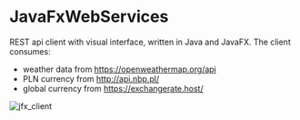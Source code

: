 # JavaFxWebServices
REST api client with visual interface, written in Java and JavaFX.
The client consumes:
- weather data from https://openweathermap.org/api
- PLN currency from http://api.nbp.pl/
- global currency from https://exchangerate.host/

![jfx_client](https://user-images.githubusercontent.com/40804691/163868792-da9db96c-cd91-42f5-9e2a-c94638c5a17e.PNG)
